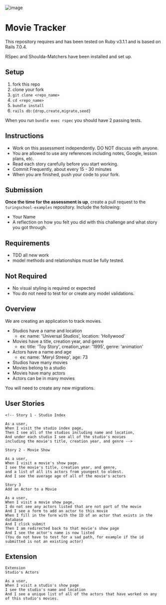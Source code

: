 ![image](https://github.com/kbergstrom78/sparkling-thunder-9179/assets/124642113/3430e02a-fdf8-4720-8191-2d94c00135ac)

# Movie Tracker

This repository requires and has been tested on Ruby v3.1.1 and is based on Rails 7.0.4.

RSpec and Shoulda-Matchers have been installed and set up.

## Setup

1. fork this repo
2. clone your fork
3. `git clone <repo_name>`
4. `cd <repo_name>`
5. `bundle install`
6. `rails db:{drop,create,migrate,seed}`

When you run `bundle exec rspec` you should have 2 passing tests.

## Instructions

* Work on this assessment independently. DO NOT discuss with anyone.
* You are allowed to use any references including notes, Google, lesson plans, etc.
* Read each story carefully before you start working.
* Commit Frequently, about every 15 - 30 minutes
* When you are finished, push your code to your fork. 

## Submission

**Once the time for the assessment is up**, create a pull request to the `turingschool-examples` repository. Include the following:

* Your Name
* A reflection on how you felt you did with this challenge and what story you got through.

## Requirements

* TDD all new work
* model methods and relationships must be fully tested.

## Not Required

* No visual styling is required or expected
* You do not need to test for or create any model validations.

## Overview

We are creating an application to track movies.

* Studios have a name and location
  * ex: name: 'Universal Studios', location: 'Hollywood'
* Movies have a title, creation year, and genre
  * ex: title: 'Toy Story', creation_year: '1995', genre: 'animation'
* Actors have a name and age
  * ex: name: 'Meryl Streep', age: 73
* Studios have many movies
* Movies belong to a studio
* Movies have many actors
* Actors can be in many movies

You will need to create any new migrations.

## User Stories

```
<!-- Story 1 - Studio Index

As a user,
When I visit the studio index page,
Then I see all of the studios including name and location,
And under each studio I see all of the studio's movies
including the movie's title, creation year, and genre -->
```

```
Story 2 - Movie Show

As a user,
When I visit a movie's show page.
I see the movie's title, creation year, and genre,
and a list of all its actors from youngest to oldest.
And I see the average age of all of the movie's actors
```

```
Story 3
Add an Actor to a Movie

As a user,
When I visit a movie show page,
I do not see any actors listed that are not part of the movie
And I see a form to add an actor to this movie
When I fill in the form with the ID of an actor that exists in the database
And I click submit
Then I am redirected back to that movie's show page
And I see the actor's name is now listed
(You do not have to test for a sad path, for example if the id submitted is not an existing actor)
```

## Extension

```
Extension
Studio's Actors

As a user,
When I visit a studio's show page
I see the studio's name and location
And I see a unique list of all of the actors that have worked on any of this studio's movies.
```
